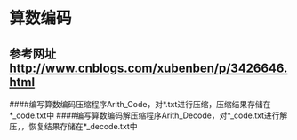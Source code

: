 # 算数编码

## 参考网址 http://www.cnblogs.com/xubenben/p/3426646.html

####编写算数编码压缩程序Arith_Code，对*.txt进行压缩，压缩结果存储在*_code.txt中
####编写算数编码解压缩程序Arith_Decode，对*_code.txt进行解压，，恢复结果存储在*_decode.txt中
